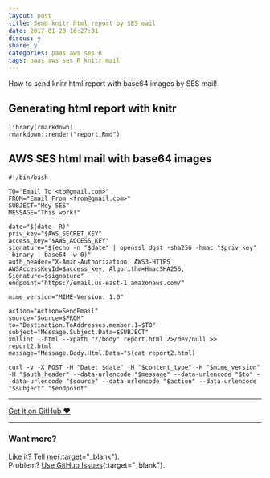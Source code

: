 ```yaml
---
layout: post
title: Send knitr html report by SES mail
date: 2017-01-20 16:27:31
disqus: y
share: y
categories: paas aws ses R
tags: paas aws ses R knitr mail
---
```


How to send knitr html report with base64 images by SES mail!

## Generating html report with knitr

```
library(rmarkdown)
rmarkdown::render("report.Rmd")
```

## AWS SES html mail with base64 images

```
#!/bin/bash

TO="Email To <to@gmail.com>"
FROM="Email From <from@gmail.com>"
SUBJECT="Hey SES"
MESSAGE="This work!"

date="$(date -R)"
priv_key="$AWS_SECRET_KEY"
access_key="$AWS_ACCESS_KEY"
signature="$(echo -n "$date" | openssl dgst -sha256 -hmac "$priv_key" -binary | base64 -w 0)"
auth_header="X-Amzn-Authorization: AWS3-HTTPS AWSAccessKeyId=$access_key, Algorithm=HmacSHA256, Signature=$signature"
endpoint="https://email.us-east-1.amazonaws.com/"

mime_version="MIME-Version: 1.0"

action="Action=SendEmail"
source="Source=$FROM"
to="Destination.ToAddresses.member.1=$TO"
subject="Message.Subject.Data=$SUBJECT"
xmllint --html --xpath "//body" report.html 2>/dev/null >> report2.html
message="Message.Body.Html.Data="$(cat report2.html)

curl -v -X POST -H "Date: $date" -H "$content_type" -H "$mime_version" -H "$auth_header" --data-urlencode "$message" --data-urlencode "$to" --data-urlencode "$source" --data-urlencode "$action" --data-urlencode "$subject" "$endpoint"
```


---

<a href="https://github.com/mariope/apuntes" target="_blank" class="big-button gray">Get it on GitHub &hearts;</a>

---

### Want more?

Like it? [Tell me](http://twitter.com/mariodevelop){:target="_blank"}.<br/>
Problem? [Use GitHub Issues](https://github.com/mariope/apuntes/issues){:target="_blank"}.

